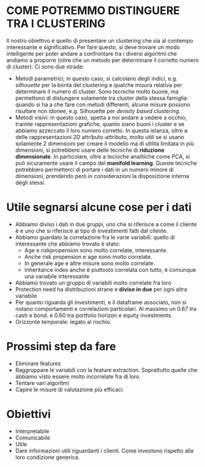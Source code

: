 # COME POTREMMO DISTINGUERE TRA I CLUSTERING

Il nostro obiettivo è quello di presentare un clustering che sia al contempo interessante e significativo. Per fare questo, si deve trovare un modo intelligente per poter andare a confrontare tra i diversi algoritmi che andiamo a proporre (oltre che un metodo per determinare il corretto numero di cluster). 
Ci sono due strade:
- Metodi parametrici; in questo caso, si calcolano degli indici, e.g. *silhouette* per la bontà del clustering e qualche misura relativa per determinare il numero di cluster. Sono tecniche molto buone, ma permettono di distungere solamente tra cluster della stessa famiglia: quando si ha a che fare con metodi differenti, alcune misure possono risultare non idonee, e.g. Silhouette per *density based clustering*.
- Metodi visivi: in questo caso, spetta a noi andare a vedere a occhio, tramite rappresentazioni grafiche, quanto siano buoni i cluster e se abbiamo azzeccato il loro numero corretto. In questa istanza, oltre a delle rappresentazioni 2D attributo-attributo, molto utili se si usano solamente 2 dimensioni per creare il modello ma di utilità limitata in più dimensioni, si potrebbero usare delle tecniche di **riduzione dimensionale**. In particolare, oltre a tecniche analitiche come PCA, si può sicuramente usare il campo del **manifold learning**. Queste tecniche potrebbero permetterci di portare i dati in un numero minore di dimensioni, prendendo però in considerazioni la disposizione interna degli stessi.

# Utile segnarsi alcune cose per i dati
* Abbiamo diviso i dati in due gruppi, uno che si riferisce a come il cliente è e uno che si riferisce al tipo di investimenti fatti dal cliente.
* Abbiamo guardato la correlazione fra le varie variabili: quello di interessante che abbiamo trovato è stato:
	- Age e riskpropension sono molto correlate, interessante.
	- Anche risk propension e age sono molto correlate. 
	- In generale age e altre misure sono molto correlate.
	- Inheritance index anche è piuttosto correlata con tutto, è comunque una variabile interessante
* Abbiamo trovato un gruppo di variabili molto correlate fra loro 
* Protection need ha distribuzioni strane e __divise in due__ per ogni altra variabile
* Per quanto riguarda gli investimenti, e il dataframe associato, non si notano comportamenti e correlazioni particolari. Al massimo un 0.67 tra cash e bond. e 0.60 tra portfolio horizon e equity investments.
* Orizzonte temporale: legato al rischio. 

# Prossimi step da fare
* Eliminare features
* Raggruppare le variabili con la feature extraction. Soprattutto quelle che abbiamo visto essere molto incorrelate fra di loro.
* Tentare vari algoritmi
* Capire le misure di valutazione più efficaci.

# Obiettivi
* Interpretabile
* Comunicabile
* Utile
* Dare informazioni utili riguardanti i clienti. Come investono rispetto alla loro condizione generica.



